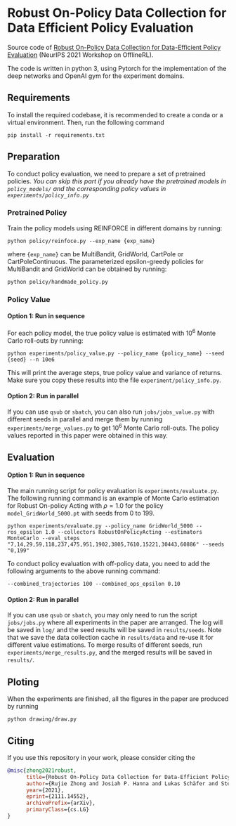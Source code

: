 # Robust On-Policy Data Collection for Data Efficient Policy Evaluation

Source code of [Robust On-Policy Data Collection for Data-Efficient Policy Evaluation](https://arxiv.org/pdf/2111.14552.pdf) (NeurIPS 2021 Workshop on OfflineRL).

The code is written in python 3, using Pytorch for the implementation of the deep networks and OpenAI gym for the experiment domains.

## Requirements

To install the required codebase, it is recommended to create a conda or a virtual environment. Then, run the following command

```
pip install -r requirements.txt
```

## Preparation

To conduct policy evaluation, we need to prepare a set of pretrained policies. _You can skip this part if you already have the pretrained models in `policy_models/` and the corresponding policy values in `experiments/policy_info.py`_

### Pretrained Policy

Train the policy models using REINFORCE in different domains by running:

```shell
python policy/reinfoce.py --exp_name {exp_name}
```

where `{exp_name}` can be MultiBandit, GridWorld, CartPole or CartPoleContinuous. The parameterized epsilon-greedy policies for MultiBandit and GridWorld can be obtained by running:

```shell
python policy/handmade_policy.py
```

### Policy Value

#### Option 1: Run in sequence

For each policy model, the true policy value is estimated with $10^6$ Monte Carlo roll-outs by running:

```shell
python experiments/policy_value.py --policy_name {policy_name} --seed {seed} --n 10e6
```

This will print the average steps, true policy value and variance of returns. Make sure you copy these results into the file ``experiment/policy_info.py``.

#### Option 2: Run in parallel

If you can use `qsub` or `sbatch`, you can also run `jobs/jobs_value.py` with different seeds in parallel and merge them by running `experiments/merge_values.py` to get $10^6$ Monte Carlo roll-outs. The policy values reported in this paper were obtained in this way.

## Evaluation

#### Option 1: Run in sequence

The main running script for policy evaluation is `experiments/evaluate.py`. The following running command is an example of Monte Carlo estimation for Robust On-policy Acting with $\rho=1.0$ for the policy `model_GridWorld_5000.pt` with seeds from 0 to 199.

```shell
python experiments/evaluate.py --policy_name GridWorld_5000 --ros_epsilon 1.0 --collectors RobustOnPolicyActing --estimators MonteCarlo --eval_steps "7,14,29,59,118,237,475,951,1902,3805,7610,15221,30443,60886" --seeds "0,199"
```

To conduct policy evaluation with off-policy data, you need to add the following arguments to the above running command:

```
--combined_trajectories 100 --combined_ops_epsilon 0.10 
```

#### Option 2: Run in parallel

If you can use `qsub` or `sbatch`, you may only need to run the script `jobs/jobs.py` where all experiments in the paper are arranged. The log will be saved in ``log/`` and the seed results will be saved in ``results/seeds``. Note that we save the data collection cache in ``results/data`` and re-use it for different value estimations. To merge results of different seeds, run `experiments/merge_results.py`, and the merged results will be saved in ``results/``.

## Ploting

When the experiments are finished, all the figures in the paper are produced by running

```shell
python drawing/draw.py
```

## Citing

If you use this repository in your work, please consider citing the

```bibtex
@misc{zhong2021robust,
      title={Robust On-Policy Data Collection for Data-Efficient Policy Evaluation}, 
      author={Rujie Zhong and Josiah P. Hanna and Lukas Schäfer and Stefano V. Albrecht},
      year={2021},
      eprint={2111.14552},
      archivePrefix={arXiv},
      primaryClass={cs.LG}
}
```
